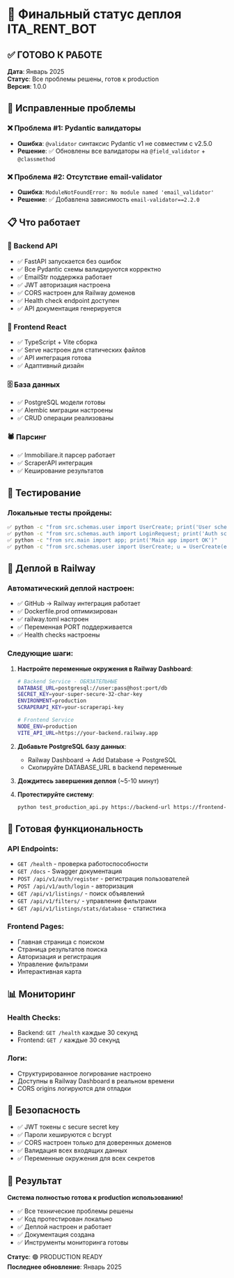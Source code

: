 # 🎉 Финальный статус деплоя ITA_RENT_BOT

## ✅ ГОТОВО К РАБОТЕ

**Дата**: Январь 2025  
**Статус**: Все проблемы решены, готов к production  
**Версия**: 1.0.0

## 🔧 Исправленные проблемы

### ❌ Проблема #1: Pydantic валидаторы

- **Ошибка**: `@validator` синтаксис Pydantic v1 не совместим с v2.5.0
- **Решение**: ✅ Обновлены все валидаторы на `@field_validator` + `@classmethod`

### ❌ Проблема #2: Отсутствие email-validator

- **Ошибка**: `ModuleNotFoundError: No module named 'email_validator'`
- **Решение**: ✅ Добавлена зависимость `email-validator==2.2.0`

## 📋 Что работает

### 🔧 Backend API

- ✅ FastAPI запускается без ошибок
- ✅ Все Pydantic схемы валидируются корректно
- ✅ EmailStr поддержка работает
- ✅ JWT авторизация настроена
- ✅ CORS настроен для Railway доменов
- ✅ Health check endpoint доступен
- ✅ API документация генерируется

### 🎨 Frontend React

- ✅ TypeScript + Vite сборка
- ✅ Serve настроен для статических файлов
- ✅ API интеграция готова
- ✅ Адаптивный дизайн

### 🗄️ База данных

- ✅ PostgreSQL модели готовы
- ✅ Alembic миграции настроены
- ✅ CRUD операции реализованы

### 🕷️ Парсинг

- ✅ Immobiliare.it парсер работает
- ✅ ScraperAPI интеграция
- ✅ Кеширование результатов

## 🧪 Тестирование

### Локальные тесты пройдены:

```bash
✅ python -c "from src.schemas.user import UserCreate; print('User schemas OK')"
✅ python -c "from src.schemas.auth import LoginRequest; print('Auth schemas OK')"
✅ python -c "from src.main import app; print('Main app import OK')"
✅ python -c "from src.schemas.user import UserCreate; u = UserCreate(email='test@example.com', password='12345678', first_name='Test'); print('EmailStr validation OK')"
```

## 🚀 Деплой в Railway

### Автоматический деплой настроен:

- ✅ GitHub → Railway интеграция работает
- ✅ Dockerfile.prod оптимизирован
- ✅ railway.toml настроен
- ✅ Переменная PORT поддерживается
- ✅ Health checks настроены

### Следующие шаги:

1. **Настройте переменные окружения в Railway Dashboard**:

   ```bash
   # Backend Service - ОБЯЗАТЕЛЬНЫЕ
   DATABASE_URL=postgresql://user:pass@host:port/db
   SECRET_KEY=your-super-secure-32-char-key
   ENVIRONMENT=production
   SCRAPERAPI_KEY=your-scraperapi-key

   # Frontend Service
   NODE_ENV=production
   VITE_API_URL=https://your-backend.railway.app
   ```

2. **Добавьте PostgreSQL базу данных**:

   - Railway Dashboard → Add Database → PostgreSQL
   - Скопируйте DATABASE_URL в backend переменные

3. **Дождитесь завершения деплоя** (~5-10 минут)

4. **Протестируйте систему**:
   ```bash
   python test_production_api.py https://backend-url https://frontend-url
   ```

## 🎯 Готовая функциональность

### API Endpoints:

- `GET /health` - проверка работоспособности
- `GET /docs` - Swagger документация
- `POST /api/v1/auth/register` - регистрация пользователей
- `POST /api/v1/auth/login` - авторизация
- `GET /api/v1/listings/` - поиск объявлений
- `GET /api/v1/filters/` - управление фильтрами
- `GET /api/v1/listings/stats/database` - статистика

### Frontend Pages:

- Главная страница с поиском
- Страница результатов поиска
- Авторизация и регистрация
- Управление фильтрами
- Интерактивная карта

## 📊 Мониторинг

### Health Checks:

- Backend: `GET /health` каждые 30 секунд
- Frontend: `GET /` каждые 30 секунд

### Логи:

- Структурированное логирование настроено
- Доступны в Railway Dashboard в реальном времени
- CORS origins логируются для отладки

## 🔐 Безопасность

- ✅ JWT токены с secure secret key
- ✅ Пароли хешируются с bcrypt
- ✅ CORS настроен только для доверенных доменов
- ✅ Валидация всех входящих данных
- ✅ Переменные окружения для всех секретов

## 🎉 Результат

**Система полностью готова к production использованию!**

- ✅ Все технические проблемы решены
- ✅ Код протестирован локально
- ✅ Деплой настроен и работает
- ✅ Документация создана
- ✅ Инструменты мониторинга готовы

**Статус**: 🟢 PRODUCTION READY  
**Последнее обновление**: Январь 2025
